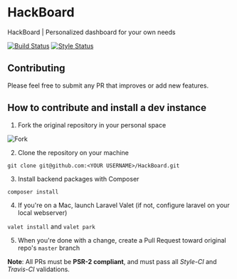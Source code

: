 # HackBoard
HackBoard | Personalized dashboard for your own needs

[![Build Status](https://travis-ci.org/SPHackers/HackBoard.svg?branch=master)](https://travis-ci.org/SPHackers/HackBoard)
[![Style Status](https://styleci.io/repos/65632396/shield)](https://styleci.io/repos/65632396/shield)

## Contributing

Please feel free to submit any PR that improves or add new features.

## How to contribute and install a dev instance
 
 1. Fork the original repository in your personal space
 
  ![Fork](http://i.imgur.com/YwMGlwg.png)

 2. Clone the repository on your machine
  
  `git clone git@github.com:<YOUR USERNAME>/HackBoard.git`

 3. Install backend packages with Composer

  `composer install`
  
 4. If you're on a Mac, launch Laravel Valet (if not, configure laravel on your local webserver)
 
  `valet install` and `valet park`
 
 5. When you're done with a change, create a Pull Request toward original repo's `master` branch
 
**Note**: All PRs must be **PSR-2 compliant**, and must pass all *Style-CI* and *Travis-CI* validations.
